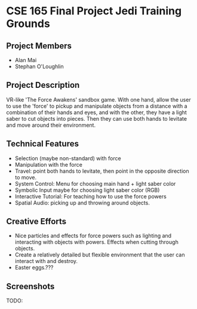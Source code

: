 # CSE 165 Final Project Jedi Training Grounds

## Project Members

- Alan Mai
- Stephan O'Loughlin

## Project Description

VR-like 'The Force Awakens' sandbox game. With one hand, allow the user to use the 'force' to pickup and manipulate objects from a distance with a combination of their hands and eyes, and with the other, they have a light saber to cut objects into pieces. Then they can use both hands to levitate and move around their environment. 

## Technical Features

- Selection (maybe non-standard) with force 
- Manipulation with the force
- Travel: point both hands to levitate, then point in the opposite direction to move.
- System Control: Menu for choosing main hand + light saber color
- Symbolic Input maybe for choosing light saber color (RGB)
- Interactive Tutorial: For teaching how to use the force powers
- Spatial Audio: picking up and throwing around objects. 

## Creative Efforts

- Nice particles and effects for force powers such as lighting and interacting with objects with powers. Effects when cutting through objects.
- Create a relatively detailed but flexible environment that the user can interact with and destroy.
- Easter eggs.???

## Screenshots

TODO:
